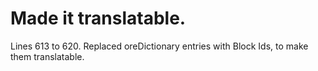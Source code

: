# Made it translatable.

Lines 613 to 620.
Replaced oreDictionary entries with Block Ids, to make them translatable.
